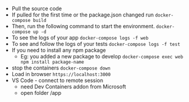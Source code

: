 - Pull the source code
- If pulled for the first time or the package.json changed run
`docker-compose build`
- Then, run the following command to start the environment.
`docker-compose up -d`
- To see the logs of your app
`docker-compose logs -f web`
- To see and follow the logs of your tests
`docker-compose logs -f test`
- If you need to install any npm package
    - Eg: you added a new package to develop
`docker-compose exec web npm install package-name`
- stop the containers
`docker-compose down`
- Load in browser
`https://localhost:3000`
- VS Code - connect to remote session
    - need Dev Containers addon from Microsoft
    - open folder /app